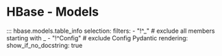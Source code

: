 # HBase - Models

::: hbase.models.table_info
    selection:
        filters:
            - "!^_"  # exclude all members starting with _
            - "!^Config"  # exclude Config Pydantic
    rendering:
        show_if_no_docstring: true
